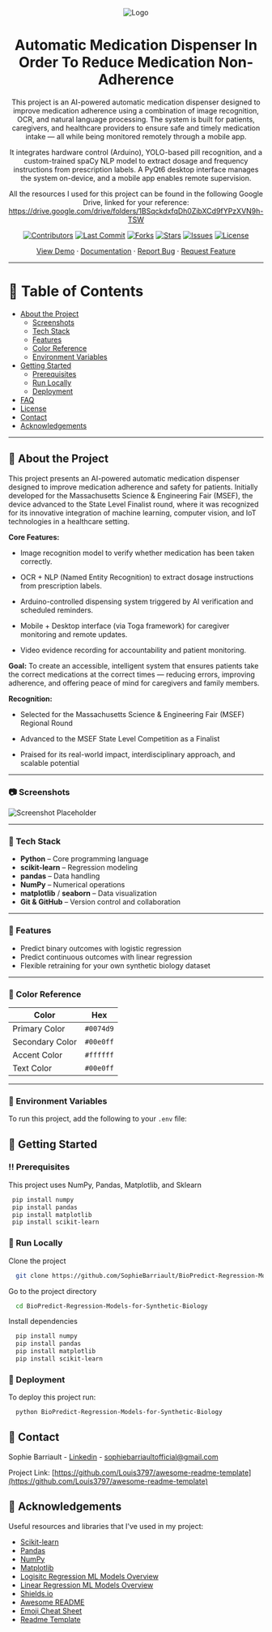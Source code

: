 <!--
Hey, thanks for using the awesome-readme-template template.  
If you have any enhancements, then fork this project and create a pull request 
or just open an issue with the label "enhancement".

Don't forget to give this project a star for additional support ;)
Maybe you can mention me or this repo in the acknowledgements too
-->
<div align="center">

![Logo](assets/Biopredict_Visual.png)

# Automatic Medication Dispenser In Order To Reduce Medication Non-Adherence  

This project is an AI-powered automatic medication dispenser designed to improve medication adherence using a combination of image recognition, OCR, and natural language processing. The system is built for patients, caregivers, and healthcare providers to ensure safe and timely medication intake — all while being monitored remotely through a mobile app.

It integrates hardware control (Arduino), YOLO-based pill recognition, and a custom-trained spaCy NLP model to extract dosage and frequency instructions from prescription labels. A PyQt6 desktop interface manages the system on-device, and a mobile app enables remote supervision. 

All the resources I used for this project can be found in the following Google Drive, linked for your reference: https://drive.google.com/drive/folders/1BSqckdxfqDh0ZibXCd9fYPzXVN9h-TSW 

[![Contributors](https://img.shields.io/github/contributors/SophieBarriault/Dispenser)](https://github.com/SophieBarriault/Dispenser/graphs/contributors)
[![Last Commit](https://img.shields.io/github/last-commit/SophieBarriault/Dispenser)](https://github.com/SophieBarriault/BioPredict-Regression-Models-for-Synthetic-Biology)
[![Forks](https://img.shields.io/github/forks/SophieBarriault/BioPredict-Regression-Models-for-Synthetic-Biology)](https://github.com/SophieBarriault/BioPredict-Regression-Models-for-Synthetic-Biology/network/members)
[![Stars](https://img.shields.io/github/stars/SophieBarriault/BioPredict-Regression-Models-for-Synthetic-Biology)](https://github.com/SophieBarriault/BioPredict-Regression-Models-for-Synthetic-Biology/stargazers)
[![Issues](https://img.shields.io/github/issues/SophieBarriault/BioPredict-Regression-Models-for-Synthetic-Biology)](https://github.com/SophieBarriault/BioPredict-Regression-Models-for-Synthetic-Biology/issues)
[![License](https://img.shields.io/github/license/SophieBarriault/BioPredict-Regression-Models-for-Synthetic-Biology.svg)](https://github.com/SophieBarriault/BioPredict-Regression-Models-for-Synthetic-Biology/blob/main/LICENSE)

[View Demo](https://github.com/sophiebarriault/BioPredict) ·
[Documentation](https://github.com/sophiebarriault/BioPredict) ·
[Report Bug](https://github.com/sophiebarriault/BioPredict/issues) ·
[Request Feature](https://github.com/sophiebarriault/BioPredict/issues)

</div>

---

# 📔 Table of Contents

- [About the Project](#-about-the-project)
  - [Screenshots](#-screenshots)
  - [Tech Stack](#-tech-stack)
  - [Features](#-features)
  - [Color Reference](#-color-reference)
  - [Environment Variables](#-environment-variables)
- [Getting Started](#-getting-started)
  - [Prerequisites](#-prerequisites) 
  - [Run Locally](#-run-locally)
  - [Deployment](#-deployment) 
- [FAQ](#-faq)
- [License](#-license)
- [Contact](#-contact)
- [Acknowledgements](#-acknowledgements-) 


---

## 🌟 About the Project

This project presents an AI-powered automatic medication dispenser designed to improve medication adherence and safety for patients. Initially developed for the Massachusetts Science & Engineering Fair (MSEF), the device advanced to the State Level Finalist round, where it was recognized for its innovative integration of machine learning, computer vision, and IoT technologies in a healthcare setting.

**Core Features:**

 - Image recognition model to verify whether medication has been taken correctly.

 - OCR + NLP (Named Entity Recognition) to extract dosage instructions from prescription labels.

 - Arduino-controlled dispensing system triggered by AI verification and scheduled reminders.

 - Mobile + Desktop interface (via Toga framework) for caregiver monitoring and remote updates.

 - Video evidence recording for accountability and patient monitoring.

**Goal:**
To create an accessible, intelligent system that ensures patients take the correct medications at the correct times — reducing errors, improving adherence, and offering peace of mind for caregivers and family members.

**Recognition:** 
 - Selected for the Massachusetts Science & Engineering Fair (MSEF) Regional Round

 - Advanced to the MSEF State Level Competition as a Finalist

 - Praised for its real-world impact, interdisciplinary approach, and scalable potential



---

### 📷 Screenshots

![Screenshot Placeholder](assets/Example_1.png)

---

### 👾 Tech Stack

- **Python** – Core programming language  
- **scikit-learn** – Regression modeling  
- **pandas** – Data handling  
- **NumPy** – Numerical operations  
- **matplotlib** / **seaborn** – Data visualization 
- **Git & GitHub** – Version control and collaboration 

---

### 🎯 Features

- Predict binary outcomes with logistic regression
- Predict continuous outcomes with linear regression
- Flexible retraining for your own synthetic biology dataset

---

### 🎨 Color Reference

| Color             | Hex        |
| ----------------- | ---------- |
| Primary Color     | `#0074d9`  |
| Secondary Color   | `#00e0ff`  |
| Accent Color      | `#ffffff`  |
| Text Color        | `#00e0ff`  |

---

### 🔑 Environment Variables

To run this project, add the following to your `.env` file:



<!-- Getting Started -->
## 	:toolbox: Getting Started

<!-- Prerequisites -->
### :bangbang: Prerequisites

This project uses NumPy, Pandas, Matplotlib, and Sklearn 

```bash
 pip install numpy 
 pip install pandas
 pip install matplotlib
 pip install scikit-learn 
```
<!-- Run Locally -->
### :running: Run Locally

Clone the project

```bash
  git clone https://github.com/SophieBarriault/BioPredict-Regression-Models-for-Synthetic-Biology.git
```

Go to the project directory

```bash
  cd BioPredict-Regression-Models-for-Synthetic-Biology 
```

Install dependencies

```bash
  pip install numpy 
  pip install pandas
  pip install matplotlib
  pip install scikit-learn 
```

<!-- Deployment -->
### :triangular_flag_on_post: Deployment

To deploy this project run: 

```bash
  python BioPredict-Regression-Models-for-Synthetic-Biology 
```
 



 
<!-- Contact -->
## :handshake: Contact

Sophie Barriault - [Linkedin](www.linkedin.com/in/sophie-barriault) - sophiebarriaultofficial@gmail.com 

Project Link: [https://github.com/Louis3797/awesome-readme-template](https://github.com/Louis3797/awesome-readme-template)


<!-- Acknowledgments -->
## :gem: Acknowledgements 

Useful resources and libraries that I've used in my project: 


 - [Scikit-learn](https://scikit-learn.org/stable/) 
 - [Pandas](https://pandas.pydata.org/) 
 - [NumPy](https://numpy.org/) 
 - [Matplotlib](https://matplotlib.org/) 
 - [Logisitc Regression ML Models Overview](https://www.geeksforgeeks.org/machine-learning/understanding-logistic-regression/)
 - [Linear Regression ML Models Overview](https://www.geeksforgeeks.org/machine-learning/ml-linear-regression/) 
 - [Shields.io](https://shields.io/)
 - [Awesome README](https://github.com/matiassingers/awesome-readme)
 - [Emoji Cheat Sheet](https://github.com/ikatyang/emoji-cheat-sheet/blob/master/README.md#travel--places)
 - [Readme Template](https://github.com/othneildrew/Best-README-Template) 






